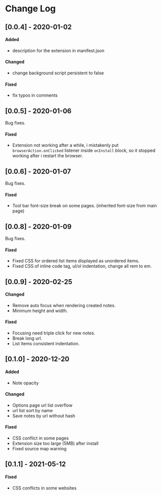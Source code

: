# Change Log

## [0.0.4] - 2020-01-02

#### Added

- description for the extension in manifest.json

#### Changed

- change background script persistent to false

#### Fixed

- fix typos in comments

## [0.0.5] - 2020-01-06

Bug fixes.

#### Fixed

- Extension not working after a while, i mistakenly put `browserAction.onClicked` listener inside `onInstall` block, so it stopped working after i restart the browser.

## [0.0.6] - 2020-01-07

Bug fixes.

#### Fixed

- Tool bar font-size break on some pages. (inherited font-size from main page)

## [0.0.8] - 2020-01-09

Bug fixes.

#### Fixed

- Fixed CSS for ordered list items displayed as unordered items.
- Fixed CSS of inline code tag, ul/ol indentation, change all rem to em.

## [0.0.9] - 2020-02-25

#### Changed

- Remove auto focus when rendering created notes.
- Minimum height and width.

#### Fixed

- Focusing need triple click for new notes.
- Break long url.
- List items consistent indentation.

## [0.1.0] - 2020-12-20

#### Added

- Note opacity

#### Changed

- Options page url list overflow
- url list sort by name
- Save notes by url without hash

#### Fixed

- CSS conflict in some pages
- Extension size too large (5MB) after install
- Fixed source map warning

## [0.1.1] - 2021-05-12

#### Fixed

- CSS conflicts in some websites
